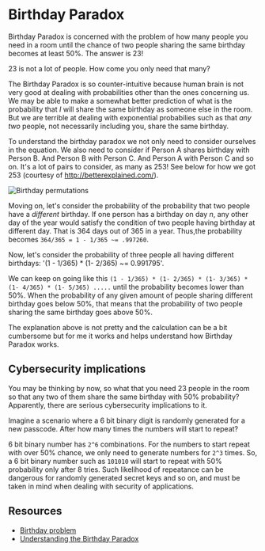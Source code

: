 # Birthday Paradox

Birthday Paradox is concerned with the problem of how many people you need in a room until the chance of two people sharing the same birthday becomes at least 50%. The answer is 23!

23 is not a lot of people. How come you only need that many?

The Birthday Paradox is so counter-intuitive because human brain is not very good at dealing with probabilities other than the ones concerning us. We may be able to make a somewhat better prediction of what is the probability that *I* will share the same birthday as someone else in the room. But we are terrible at dealing with exponential probabilies such as that *any two* people, not necessarily including you, share the same birthday.

To understand the birthday paradox we not only need to consider ourselves in the equation. We also need to consider if Person A shares birthday with Person B. And Person B with Person C. And Person A with Person C and so on. It's a lot of pairs to consider, as many as 253! See below for how we got 253 (courtesy of http://betterexplained.com/).

![Birthday permutations](https://github.com/ramkarolis/til/blob/master/images/birthday-permutations.png "Birthday permutations")

Moving on, let's consider the probability of the probability that two people have a *different* birthday. If one person has a birthday on day *n*, any other day of the year would satisfy the condition of two people having birthday at different day. That is 364 days out of 365 in a year. Thus,the probability becomes `364/365 = 1 - 1/365 ~= .997260`.

Now, let's consider the probability of three people all having different birthdays: '(1 - 1/365) * (1- 2/365) ~= 0.991795'.

We can keep on going like this `(1 - 1/365) * (1- 2/365) * (1- 3/365) * (1- 4/365) * (1- 5/365) .....` until the probability becomes lower than 50%. When the probability of any given amount of people sharing different birthday goes below 50%, that means that the probability of two people sharing the same birthday goes above 50%. 

The explanation above is not pretty and the calculation can be a bit cumbersome but for me it works and helps understand how Birthday Paradox works.

## Cybersecurity implications

You may be thinking by now, so what that you need 23 people in the room so that any two of them share the same birthday with 50% probability? Apparently, there are serious cybersecurity implications to it.

Imagine a scenario where a 6 bit binary digit is randomly generated for a new passcode. After how many times the numbers will start to repeat?

6 bit binary number has `2^6` combinations. For the numbers to start repeat with over 50% chance, we only need to generate numbers for `2^3` times. So, a 6 bit binary number such as `101010` will start to repeat with 50% probability only after 8 tries. Such likelihood of repeatance can be dangerous for randomly generated secret keys and so on, and must be taken in mind when dealing with security of applications.

## Resources

- [Birthday problem](https://en.wikipedia.org/wiki/Birthday_problem)
- [Understanding the Birthday Paradox](http://betterexplained.com/articles/understanding-the-birthday-paradox/)